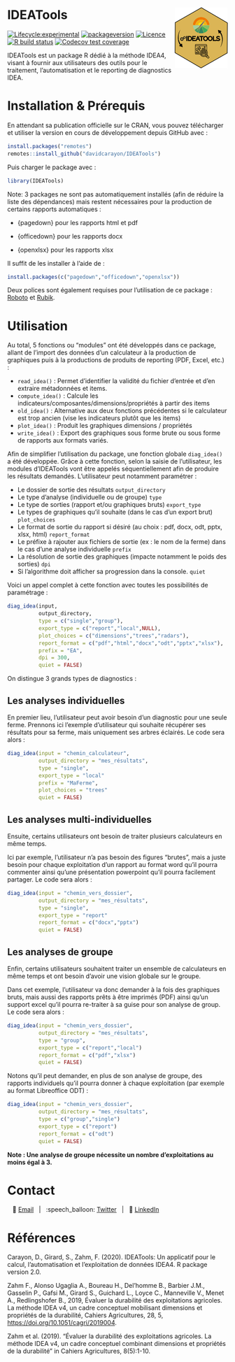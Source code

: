 
<!-- README.md is generated from README.Rmd. Please edit that file -->

# IDEATools <img src='man/figures/logo.png' align="right" height="139" />

<!-- badges: start -->

[![Lifecycle:experimental](https://img.shields.io/badge/lifecycle-maturing-blue.svg)](https://www.tidyverse.org/lifecycle/#maturing)
[![packageversion](https://img.shields.io/badge/Package%20version-2.0-orange.svg?style=flat-square)](commits/master)
[![Licence](https://img.shields.io/badge/licence-GPL--3-blue.svg)](https://www.gnu.org/licenses/gpl-3.0.en.html)
[![R build
status](https://github.com/davidcarayon/IDEATools/workflows/R-CMD-check/badge.svg)](https://github.com/davidcarayon/IDEATools/actions)
[![Codecov test
coverage](https://codecov.io/gh/davidcarayon/IDEATools/branch/master/graph/badge.svg)](https://codecov.io/gh/davidcarayon/IDEATools?branch=master)
<!-- badges: end -->

IDEATools est un package R dédié à la méthode IDEA4, visant à fournir
aux utilisateurs des outils pour le traitement, l’automatisation et le
reporting de diagnostics IDEA.

# Installation & Prérequis

En attendant sa publication officielle sur le CRAN, vous pouvez
télécharger et utiliser la version en cours de développement depuis
GitHub avec :

``` r
install.packages("remotes")
remotes::install_github("davidcarayon/IDEATools")
```

Puis charger le package avec :

``` r
library(IDEATools)
```

Note: 3 packages ne sont pas automatiquement installés (afin de réduire
la liste des dépendances) mais restent nécessaires pour la production de
certains rapports automatiques :

  - {pagedown} pour les rapports html et pdf

  - {officedown} pour les rapports docx

  - {openxlsx} pour les rapports xlsx

Il suffit de les installer à l’aide de :

``` r
install.packages(c("pagedown","officedown","openxlsx"))
```

Deux polices sont également requises pour l’utilisation de ce package :
[Roboto](https://fonts.google.com/specimen/Roboto) et
[Rubik](https://fonts.google.com/specimen/Rubik).

# Utilisation

Au total, 5 fonctions ou “modules” ont été développés dans ce package,
allant de l’import des données d’un calculateur à la production de
graphiques puis à la productions de produits de reporting (PDF, Excel,
etc.) :

  - `read_idea()` : Permet d’identifier la validité du fichier d’entrée
    et d’en extraire métadonnées et items.
  - `compute_idea()` : Calcule les
    indicateurs/composantes/dimensions/propriétés à partir des items
  - `old_idea()` : Alternative aux deux fonctions précédentes si le
    calculateur est trop ancien (vise les indicateurs plutôt que les
    items)
  - `plot_idea()` : Produit les graphiques dimensions / propriétés
  - `write_idea()` : Export des graphiques sous forme brute ou sous
    forme de rapports aux formats variés.

Afin de simplifier l’utilisation du package, une fonction globale
`diag_idea()` a été développée. Grâce à cette fonction, selon la saisie
de l’utilisateur, les modules d’IDEATools vont être appelés
séquentiellement afin de produire les résultats demandés. L’utilisateur
peut notamment paramétrer :

  - Le dossier de sortie des résultats `output_directory`
  - Le type d’analyse (individuelle ou de groupe) `type`
  - Le type de sorties (rapport et/ou graphiques bruts) `export_type`
  - Le types de graphiques qu’il souhaite (dans le cas d’un export brut)
    `plot_choices`
  - Le format de sortie du rapport si désiré (au choix : pdf, docx, odt,
    pptx, xlsx, html) `report_format`
  - Le préfixe à rajouter aux fichiers de sortie (ex : le nom de la
    ferme) dans le cas d’une analyse individuelle `prefix`
  - La résolution de sortie des graphiques (impacte notamment le poids
    des sorties) `dpi`
  - Si l’algorithme doit afficher sa progression dans la console.
    `quiet`

Voici un appel complet à cette fonction avec toutes les possibilités de
paramétrage :

``` r
diag_idea(input,
          output_directory,
          type = c("single","group"),
          export_type = c("report","local",NULL),
          plot_choices = c("dimensions","trees","radars"),
          report_format = c("pdf","html","docx","odt","pptx","xlsx"),
          prefix = "EA",
          dpi = 300,
          quiet = FALSE)
```

On distingue 3 grands types de diagnostics :

## Les analyses individuelles

En premier lieu, l’utilisateur peut avoir besoin d’un diagnostic pour
une seule ferme. Prennons ici l’exemple d’utilisateur qui souhaite
récupérer ses résultats pour sa ferme, mais uniquement ses arbres
éclairés. Le code sera alors :

``` r
diag_idea(input = "chemin_calculateur",
          output_directory = "mes_résultats",
          type = "single",
          export_type = "local"
          prefix = "MaFerme",
          plot_choices = "trees"
          quiet = FALSE)
```

## Les analyses multi-individuelles

Ensuite, certains utilisateurs ont besoin de traiter plusieurs
calculateurs en même temps.

Ici par exemple, l’utilisateur n’a pas besoin des figures “brutes”, mais
a juste besoin pour chaque exploitation d’un rapport au format word
qu’il pourra commenter ainsi qu’une présentation powerpoint qu’il
pourra facilement partager. Le code sera alors :

``` r
diag_idea(input = "chemin_vers_dossier",
          output_directory = "mes_résultats",
          type = "single",
          export_type = "report"
          report_format = c("docx","pptx")
          quiet = FALSE)
```

## Les analyses de groupe

Enfin, certains utilisateurs souhaitent traiter un ensemble de
calculateurs en même temps et ont besoin d’avoir une vision globale sur
le groupe.

Dans cet exemple, l’utilisateur va donc demander à la fois des
graphiques bruts, mais aussi des rapports prêts à être imprimés (PDF)
ainsi qu’un support excel qu’il pourra re-traiter à sa guise pour son
analyse de group. Le code sera alors :

``` r
diag_idea(input = "chemin_vers_dossier",
          output_directory = "mes_résultats",
          type = "group",
          export_type = c("report","local")
          report_format = c("pdf","xlsx")
          quiet = FALSE)
```

Notons qu’il peut demander, en plus de son analyse de groupe, des
rapports individuels qu’il pourra donner à chaque exploitation (par
exemple au format Libreoffice ODT) :

``` r
diag_idea(input = "chemin_vers_dossier",
          output_directory = "mes_résultats",
          type = c("group","single")
          export_type = c("report")
          report_format = c("odt")
          quiet = FALSE)
```

**Note : Une analyse de groupe nécessite un nombre d’exploitations au
moins égal à 3.**

# Contact

<div data-align="center">

   :e-mail:
[Email](mailto:david.carayon@inrae.fr)   |   :speech\_balloon:
[Twitter](https://twitter.com/david_carayon)   |   :necktie:
[LinkedIn](https://www.linkedin.com/in/carayon-david/)

<!--
Quick Link
-->

</div>

# Références

Carayon, D., Girard, S., Zahm, F. (2020). IDEATools: Un applicatif pour
le calcul, l’automatisation et l’exploitation de données IDEA4. R
package version 2.0.

Zahm F., Alonso Ugaglia A., Boureau H., Del’homme B., Barbier J.M.,
Gasselin P., Gafsi M., Girard S., Guichard L., Loyce C., Manneville V.,
Menet A., Redlingshofer B., 2019, Évaluer la durabilité des
exploitations agricoles. La méthode IDEA v4, un cadre conceptuel
mobilisant dimensions et propriétés de la durabilité, Cahiers
Agricultures, 28, 5, <https://doi.org/10.1051/cagri/2019004>.

Zahm et al. (2019). “Évaluer la durabilité des exploitations agricoles.
La méthode IDEA v4, un cadre conceptuel combinant dimensions et
propriétés de la durabilité” in Cahiers Agricultures, 8(5):1-10.

